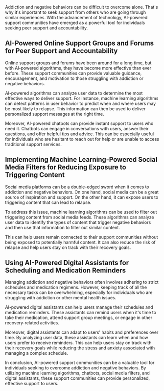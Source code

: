 
Addiction and negative behaviors can be difficult to overcome alone. That's why it's important to seek support from others who are going through similar experiences. With the advancement of technology, AI-powered support communities have emerged as a powerful tool for individuals seeking peer support and accountability.

AI-Powered Online Support Groups and Forums for Peer Support and Accountability
-------------------------------------------------------------------------------

Online support groups and forums have been around for a long time, but with AI-powered algorithms, they have become more effective than ever before. These support communities can provide valuable guidance, encouragement, and motivation to those struggling with addiction or negative behaviors.

AI-powered algorithms can analyze user data to determine the most effective ways to deliver support. For instance, machine learning algorithms can detect patterns in user behavior to predict when and where users may be most likely to relapse. This information can then be used to deliver personalized support messages at the right time.

Moreover, AI-powered chatbots can provide instant support to users who need it. Chatbots can engage in conversations with users, answer their questions, and offer helpful tips and advice. This can be especially useful for individuals who are hesitant to reach out for help or are unable to access traditional support services.

Implementing Machine Learning-Powered Social Media Filters for Reducing Exposure to Triggering Content
------------------------------------------------------------------------------------------------------

Social media platforms can be a double-edged sword when it comes to addiction and negative behaviors. On one hand, social media can be a great source of inspiration and support. On the other hand, it can expose users to triggering content that can lead to relapse.

To address this issue, machine learning algorithms can be used to filter out triggering content from social media feeds. These algorithms can analyze user data to identify the types of content that trigger negative behaviors and then use that information to filter out similar content.

This can help users remain connected to their support communities without being exposed to potentially harmful content. It can also reduce the risk of relapse and help users stay on track with their recovery goals.

Using AI-Powered Digital Assistants for Scheduling and Medication Reminders
---------------------------------------------------------------------------

Managing addiction and negative behaviors often involves adhering to strict schedules and medication regimens. However, keeping track of all the necessary tasks can be overwhelming, especially for individuals who are struggling with addiction or other mental health issues.

AI-powered digital assistants can help users manage their schedules and medication reminders. These assistants can remind users when it's time to take their medication, attend support group meetings, or engage in other recovery-related activities.

Moreover, digital assistants can adapt to users' habits and preferences over time. By analyzing user data, these assistants can learn when and how users prefer to receive reminders. This can help users stay on track with their recovery goals while reducing the stress and anxiety associated with managing a complex schedule.

In conclusion, AI-powered support communities can be a valuable tool for individuals seeking to overcome addiction and negative behaviors. By utilizing machine learning algorithms, chatbots, social media filters, and digital assistants, these support communities can provide personalized, effective support to users.
